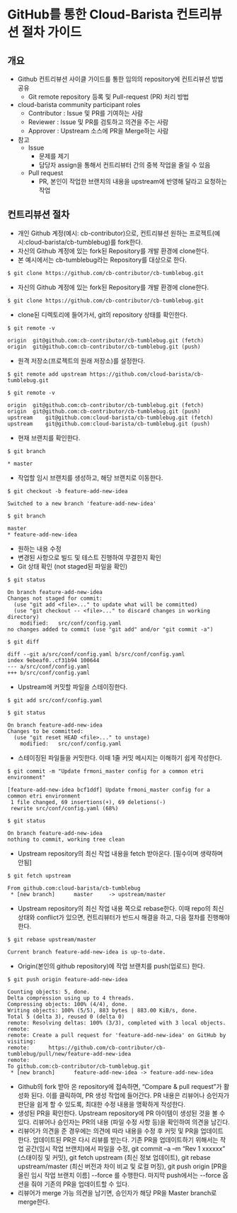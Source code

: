# GitHub를 통한 Cloud-Barista 컨트리뷰션 절차 가이드

## 개요
-	Github 컨트리뷰션 사이클 가이드를 통한 임의의 repository에 컨트리뷰션 방법 공유
    -	Git remote repository 등록 및 Pull-request (PR) 처리 방법
-	cloud-barista community participant roles 
    -	Contributor : Issue 및 PR를 기여하는 사람
    -	Reviewer : Issue 및 PR를 검토하고 의견을 주는 사람
    -	Approver : Upstream 소스에 PR을 Merge하는 사람
-	참고
    -	Issue
        -	문제를 제기
        -	담당자 assign을 통해서 컨트리뷰터 간의 중복 작업을 줄일 수 있음
    -	Pull request
        -	PR, 본인이 작업한 브랜치의 내용을 upstream에 반영해 달라고 요청하는 작업

## 컨트리뷰션 절차
- 개인 Github 계정(예시: cb-contributor)으로, 컨트리뷰션 원하는 프로젝트(예시:cloud-barista/cb-tumblebug)를 fork한다.
- 자신의 Github 계정에 있는 fork된 Repository를 개발 환경에 clone한다.
- 본 예시에서는 cb-tumblebug라는 Repository를 대상으로 한다.

`$ git clone https://github.com/cb-contributor/cb-tumblebug.git`

- 자신의 Github 계정에 있는 fork된 Repository를 개발 환경에 clone한다.

`$ git clone https://github.com/cb-contributor/cb-tumblebug.git`

- clone된 디렉토리에 들어가서, git의 repository 상태를 확인한다.

`$ git remote -v`
```
origin	git@github.com:cb-contributor/cb-tumblebug.git (fetch)
origin	git@github.com:cb-contributor/cb-tumblebug.git (push)
```

- 원격 저장소(프로젝트의 원래 저장소)를 설정한다.

`$ git remote add upstream https://github.com/cloud-barista/cb-tumblebug.git`

`$ git remote -v`
```
origin	git@github.com:cb-contributor/cb-tumblebug.git (fetch)
origin	git@github.com:cb-contributor/cb-tumblebug.git (push)
upstream	git@github.com:cloud-barista/cb-tumblebug.git (fetch)
upstream	git@github.com:cloud-barista/cb-tumblebug.git (push)
```

- 현재 브랜치를 확인한다.

`$ git branch`
```
* master
```

- 작업할 임시 브랜치를 생성하고, 해당 브랜치로 이동한다.

`$ git checkout -b feature-add-new-idea`
```
Switched to a new branch 'feature-add-new-idea'
```

`$ git branch`
```
master
* feature-add-new-idea
```

- 원하는 내용 수정
- 변경된 사항으로 빌드 및 테스트 진행하여 무결한지 확인
- Git 상태 확인 (not staged된 파일을 확인)

`$ git status`
```
On branch feature-add-new-idea
Changes not staged for commit:
  (use "git add <file>..." to update what will be committed)
  (use "git checkout -- <file>..." to discard changes in working directory)
	modified:   src/conf/config.yaml
no changes added to commit (use "git add" and/or "git commit -a")
```

`$ git diff`
```
diff --git a/src/conf/config.yaml b/src/conf/config.yaml
index 9ebeaf0..cf31b94 100644
--- a/src/conf/config.yaml
+++ b/src/conf/config.yaml
```

- Upstream에 커밋할 파일을 스테이징한다.

`$ git add src/conf/config.yaml`

`$ git status`
```
On branch feature-add-new-idea
Changes to be committed:
  (use "git reset HEAD <file>..." to unstage)
	modified:   src/conf/config.yaml
```

- 스테이징된 파일들을 커밋한다. 이때 1줄 커밋 메시지는 이해하기 쉽게 작성한다.

`$ git commit -m "Update frmoni_master config for a common etri environment"`
```
[feature-add-new-idea bcf1ddf] Update frmoni_master config for a common etri environment
 1 file changed, 69 insertions(+), 69 deletions(-)
 rewrite src/conf/config.yaml (68%)
```

`$ git status`
```
On branch feature-add-new-idea
nothing to commit, working tree clean
```

- Upstream repository의 최신 작업 내용을 fetch 받아온다. [필수이며 생략하며 안됨]

`$ git fetch upstream`
```
From github.com:cloud-barista/cb-tumblebug
 * [new branch]      master     -> upstream/master
```

- Upstream repository의 최신 작업 내용 쪽으로 rebase한다. 이때 repo의 최신 상태와 conflict가 있으면, 컨트리뷰터가 반드시 해결을 하고, 다음 절차를 진행해야 한다.

`$ git rebase upstream/master`
```
Current branch feature-add-new-idea is up-to-date.
```

- Origin(본인의 github repository)에 작업 브랜치를 push(업로드) 한다.

`$ git push origin feature-add-new-idea`
```
Counting objects: 5, done.
Delta compression using up to 4 threads.
Compressing objects: 100% (4/4), done.
Writing objects: 100% (5/5), 883 bytes | 883.00 KiB/s, done.
Total 5 (delta 3), reused 0 (delta 0)
remote: Resolving deltas: 100% (3/3), completed with 3 local objects.
remote: 
remote: Create a pull request for 'feature-add-new-idea' on GitHub by visiting:
remote:      https://github.com/cb-contributor/cb-tumblebug/pull/new/feature-add-new-idea
remote: 
To github.com:cb-contributor/cb-tumblebug.git
 * [new branch]      feature-add-new-idea -> feature-add-new-idea
```

- Github의 fork 받아 온 repository에 접속하면, “Compare & pull request”가 활성화 된다. 이를 클릭하여, PR 생성 작업에 들어간다. PR 내용은 리뷰어나 승인자가 판단을 쉽게 할 수 있도록, 최대한 수정 내용을 명확하게 작성한다.
- 생성된 PR을 확인한다. Upstream repository에 PR 아이템이 생성된 것을 볼 수 있다. 리뷰어나 승인자는 PR의 내용 (파일 수정 사항 등)을 확인하여 의견을 남긴다.
- 리뷰어가 의견을 준 경우에는 의견에 따라 내용을 수정 후 커밋 및 PR을 업데이트 한다. 업데이트된 PR은 다시 리뷰를 받는다. 기존 PR을 업데이트하기 위해서는 작업 공간(임시 작업 브랜치)에서 파일을 수정, git commit –a –m “Rev 1 xxxxxx” (스태이징 및 커밋), git fetch upstream (최신 정보 업데이트), git rebase upstream/master (최신 버전과 차이 비교 및 로컬 머징), git push origin [PR을 올린 임시 작업 브랜치 이름] --force 를 수행한다. 마지막 push에서는 --force 옵션을 줘야 기존의 PR을 업데이트할 수 있다.
- 리뷰어가 merge 가능 의견을 남기면, 승인자가 해당 PR을 Master branch로 merge한다.
